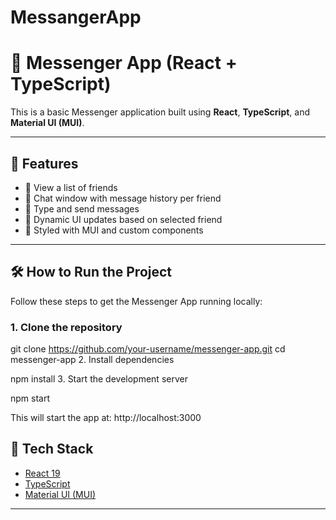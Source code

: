 # MessangerApp

# 📨 Messenger App (React + TypeScript)

This is a basic Messenger application built using **React**, **TypeScript**, and **Material UI (MUI)**.

---

## 🚀 Features

- 📇 View a list of friends
- 💬 Chat window with message history per friend
- 📝 Type and send messages
- 👤 Dynamic UI updates based on selected friend
- 🎨 Styled with MUI and custom components

---

## 🛠️ How to Run the Project

Follow these steps to get the Messenger App running locally:

### 1. Clone the repository


git clone https://github.com/your-username/messenger-app.git
cd messenger-app
2. Install dependencies


npm install
3. Start the development server

npm start


This will start the app at: http://localhost:3000


## 🔧 Tech Stack

- [React 19](https://react.dev/)
- [TypeScript](https://www.typescriptlang.org/)
- [Material UI (MUI)](https://mui.com/)


---


